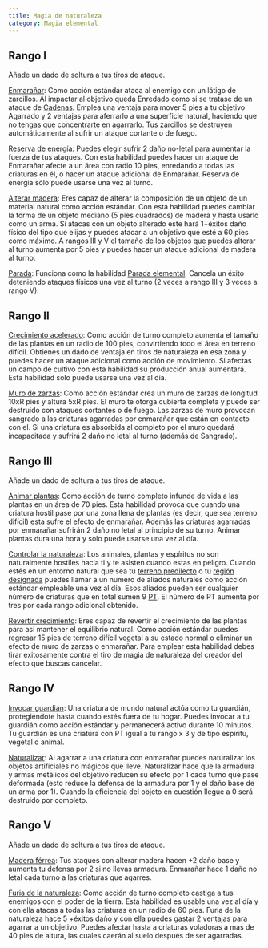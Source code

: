 ```yaml
---
title: Magia de naturaleza
category: Magia elemental
---
```


## Rango I

Añade un dado de soltura a tus tiros de ataque.

<u>Enmarañar</u>: Como acción estándar ataca al enemigo con un látigo de zarcillos. Al impactar al objetivo queda Enredado como si se tratase de un ataque de [Cadenas](http://localhost:4000/rules/Combate/cadenas.html). Emplea una ventaja para mover 5 pies a tu objetivo Agarrado y 2 ventajas para aferrarlo a una superficie natural, haciendo que no tengas que concentrarte en agarrarlo. Tus zarcillos se destruyen automáticamente al sufrir un ataque cortante o de fuego.

<u>Reserva de energía:</u> Puedes elegir sufrir 2 daño no-letal para aumentar la fuerza de tus ataques. Con esta habilidad puedes hacer un ataque de Enmarañar afecte a un área con radio 10 pies, enredando a todas las criaturas en él, o hacer un ataque adicional de Enmarañar. Reserva de energía sólo puede usarse una vez al turno.

<u>Alterar madera</u>: Eres capaz de alterar la composición de un objeto de un material natural como acción estándar. Con esta habilidad puedes cambiar la forma de un objeto mediano (5 pies cuadrados) de madera y hasta usarlo como un arma. Si atacas con un objeto alterado este hará 1+éxitos daño físico del tipo que elijas y puedes atacar a un objetivo que esté a 60 pies como máximo. A rangos III y V el tamaño de los objetos que puedes alterar al turno aumenta por 5 pies y puedes hacer un ataque adicional de madera al turno. 

<u>Parada</u>: Funciona como la habilidad [Parada elemental](http://localhost:4000/rules/Elementalismo/magia%20de%20tierra.html#rango-i-amarillo-en-ataques). Cancela un éxito deteniendo ataques físicos una vez al turno (2 veces a rango III y 3 veces a rango V).

## Rango II

<u>Crecimiento acelerado</u>: Como acción de turno completo aumenta el tamaño de las plantas en un radio de 100 pies, convirtiendo todo el área en terreno difícil. Obtienes un dado de ventaja en tiros de naturaleza en esa zona y puedes hacer un ataque adicional como acción de movimiento. Si afectas un campo de cultivo con esta habilidad su producción anual aumentará. Esta habilidad solo puede usarse una vez al día.

<u>Muro de zarzas</u>: Como acción estándar crea un muro de zarzas de longitud 10xR pies y altura 5xR pies. El muro te otorga cubierta completa y puede ser destruido con ataques cortantes o de fuego. Las zarzas de muro provocan sangrado a las criaturas agarradas por enmarañar que están en contacto con el. Si una criatura es absorbida al completo por el muro quedará incapacitada y sufrirá 2 daño no letal al turno (además de Sangrado).

## Rango III

Añade un dado de soltura a tus tiros de ataque.

<u>Animar plantas</u>: Como acción de turno completo infunde de vida a las plantas en un área de 70 pies. Esta habilidad provoca que cuando una criatura hostil pase por una zona llena de plantas (es decir, que sea terreno difícil) esta sufre el efecto de enmarañar. Además las criaturas agarradas por enmarañar sufrirán 2 daño no letal al principio de su turno. Animar plantas dura una hora y solo puede usarse una vez al día. 

<u>Controlar la naturaleza</u>: Los animales, plantas y espíritus no son naturalmente hostiles hacia ti y te asisten cuando estas en peligro. Cuando estés en un entorno natural que sea tu [terreno predilecto](http://raldamain.com/rules/Sabidur%C3%ADa/rastrear.html#rango-i) o tu [región designada](http://raldamain.com/rules/Plantillas/plantilla%20de%20tierra.html) puedes llamar a un numero de aliados naturales como acción estándar empleable una vez al día. Esos aliados pueden ser cualquier número de criaturas que en total sumen 9 [PT](http://raldamain.com/rules/crear%20criaturas.html#puntos-de-transformaci%C3%B3n). El número de PT aumenta por tres por cada rango adicional obtenido. 

<u>Revertir crecimiento</u>: Eres capaz de revertir el crecimiento de las plantas para así mantener el equilibrio natural. Como acción estándar puedes regresar 15 pies de terreno difícil vegetal a su estado normal o eliminar un efecto de muro de zarzas o enmarañar. Para emplear esta habilidad debes tirar exitosamente contra el tiro de magia de naturaleza del creador del efecto que buscas cancelar.

## Rango IV

<u>Invocar guardián</u>: Una criatura de mundo natural actúa como tu guardián, protegiéndote hasta cuando estés fuera de tu hogar. Puedes invocar a tu guardián como acción estándar y permanecerá activo durante 10 minutos. Tu guardián es una criatura con PT igual a tu rango x 3 y de tipo espíritu, vegetal o animal.

<u>Naturalizar</u>: Al agarrar a una criatura con enmarañar puedes naturalizar los objetos artificiales no mágicos que lleve. Naturalizar hace que la armadura y armas metálicos del objetivo reducen su efecto por 1 cada turno que pase deformada (esto reduce la defensa de la armadura por 1 y el daño base de un arma por 1). Cuando la eficiencia del objeto en cuestión llegue a 0 será destruido por completo.

## Rango V

Añade un dado de soltura a tus tiros de ataque.

<u>Madera férrea</u>: Tus ataques con alterar madera hacen +2 daño base y aumenta tu defensa por 2 si no llevas armadura. Enmarañar hace 1 daño no letal cada turno a las criaturas que agarres.

<u>Furia de la naturaleza</u>: Como acción de turno completo castiga a tus enemigos con el poder de la tierra. Esta habilidad es usable una vez al día y con ella atacas a todas las criaturas en un radio de 60 pies. Furia de la naturaleza hace 5 +éxitos daño y con ella puedes gastar 2 ventajas para agarrar a un objetivo. Puedes afectar hasta a criaturas voladoras a mas de 40 pies de altura, las cuales caerán al suelo después de ser agarradas.